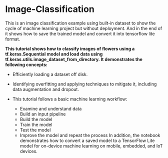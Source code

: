 # Image-Classification
This is an image classification example using built-in dataset to show the cycle of machine learning project but without deployment. And in the end of it shows how to save the trained model and convert it into tensorflow lite format.


__This tutorial shows how to classify images of flowers using a tf.keras.Sequential model and load data using tf.keras.utils.image_dataset_from_directory. It demonstrates the following concepts:__

- Efficiently loading a dataset off disk.
- Identifying overfitting and applying techniques to mitigate it, including data augmentation and dropout.
- This tutorial follows a basic machine learning workflow:

    - Examine and understand data
    - Build an input pipeline
    - Build the model
    - Train the model
    - Test the model
    - Improve the model and repeat the process
In addition, the notebook demonstrates how to convert a saved model to a TensorFlow Lite model for on-device machine learning on mobile, embedded, and IoT devices.

